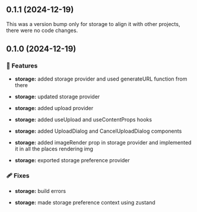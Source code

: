 ## 0.1.1 (2024-12-19)

This was a version bump only for storage to align it with other projects, there were no code changes.

## 0.1.0 (2024-12-19)


### 🚀 Features

- **storage:** added storage provider and used generateURL function from there

- **storage:** updated storage provider

- **storage:** added upload provider

- **storage:** added useUpload and useContentProps hooks

- **storage:** added UploadDialog and CancelUploadDialog components

- **storage:** added imageRender prop in storage provider and implemented it in all the places rendering img

- **storage:** exported storage preference provider


### 🩹 Fixes

- **storage:** build errors

- **storage:** made storage preference context using zustand